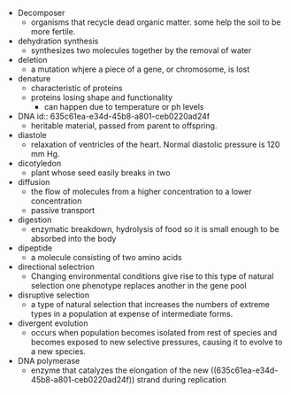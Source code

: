 - Decomposer
	- organisms that recycle dead organic matter. some help the soil to be more fertile.
- dehydration synthesis
	- synthesizes two molecules together by the removal of water
- deletion
	- a mutation whjere a piece of a gene, or chromosome, is lost
- denature
	- characteristic of proteins
	- proteins losing shape and functionality
		- can happen due to temperature or ph levels
- DNA
  id:: 635c61ea-e34d-45b8-a801-ceb0220ad24f
	- heritable material, passed from parent to offspring.
- diastole
	- relaxation of ventricles of the heart. Normal diastolic pressure is 120 mm Hg.
- dicotyledon
	- plant whose seed easily breaks in two
- diffusion
	- the flow of molecules from a higher concentration to a lower concentration
	- passive transport
- digestion
	- enzymatic breakdown, hydrolysis of food so it is small enough to be absorbed into the body
- dipeptide
	- a molecule consisting of two amino acids
- directional selectrion
	- Changing environmental conditions give rise to this type of natural selection one phenotype replaces another in the gene pool
- disruptive selection
	- a type of natural selection that increases the numbers of extreme types in a population at expense of intermediate forms.
- divergent evolution
	- occurs when population becomes isolated from rest of species and becomes exposed to new selective pressures, causing it to evolve to a new species.
- DNA polymerase
	- enzyme that catalyzes the elongation of the new ((635c61ea-e34d-45b8-a801-ceb0220ad24f)) strand during replication